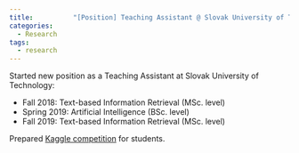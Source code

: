 ```yaml
---
title:      	"[Position] Teaching Assistant @ Slovak University of Technology"
categories:
  - Research
tags:
  - research
---
```

Started new position as a Teaching Assistant at Slovak University of Technology:
<!--more-->

- Fall 2018: Text-based Information Retrieval (MSc. level)
- Spring 2019: Artificial Intelligence (BSc. level)
- Fall 2019: Text-based Information Retrieval (MSc. level)

Prepared [Kaggle competition](https://www.kaggle.com/c/vi-challenge-20192020/overview) for students.

